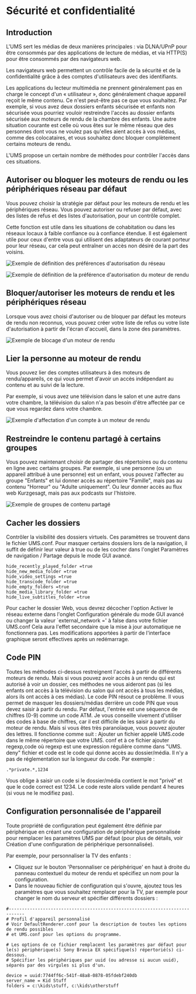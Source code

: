 # Sécurité et confidentialité

## Introduction

L'UMS sert les médias de deux manières principales : via DLNA/UPnP pour être consommés par des applications de lecture de médias, et via HTTP(S) pour être consommés par des navigateurs web.

Les navigateurs web permettent un contrôle facile de la sécurité et de la confidentialité grâce à des comptes d'utilisateurs avec des identifiants.

Les applications du lecteur multimédia ne prennent généralement pas en charge le concept d'un « utilisateur », donc généralement chaque appareil reçoit le même contenu. Ce n'est peut-être pas ce que vous souhaitez. Par exemple, si vous avez deux dossiers enfants sécurisée et enfants non sécurisée vous pourriez vouloir restreindre l'accès au dossier enfants sécurisée aux moteurs de rendu de la chambre des enfants. Une autre situation courante est celle où vous êtes sur le même réseau que des personnes dont vous ne voulez pas qu'elles aient accès à vos médias, comme des colocataires, et vous souhaitez donc bloquer complètement certains moteurs de rendu.

L'UMS propose un certain nombre de méthodes pour contrôler l'accès dans ces situations.

## Autoriser ou bloquer les moteurs de rendu ou les périphériques réseau par défaut
Vous pouvez choisir la stratégie par défaut pour les moteurs de rendu et les périphériques réseau. Vous pouvez autoriser ou refuser par défaut, avec des listes de refus et des listes d'autorisation, pour un contrôle complet.

Cette fonction est utile dans les situations de cohabitation ou dans les réseaux locaux à faible confiance ou à confiance étendue. Il est également utile pour ceux d'entre vous qui utilisent des adaptateurs de courant porteur pour leur réseau, car cela peut entraîner un accès non désiré de la part des voisins.

![Exemple de définition des préférences d'autorisation du réseau](@site/docs/img/whats-new-in-v14-network-allowblock-preference.png)

![Exemple de définition de la préférence d'autorisation du moteur de rendu](@site/docs/img/whats-new-in-v14-renderer-allow-preference.png)

## Bloquer/autoriser les moteurs de rendu et les périphériques réseau

Lorsque vous avez choisi d'autoriser ou de bloquer par défaut les moteurs de rendu non reconnus, vous pouvez créer votre liste de refus ou votre liste d'autorisation à partir de l'écran d'accueil, dans la zone des paramètres.

![Exemple de blocage d'un moteur de rendu](@site/docs/img/whats-new-in-v14-block-renderer.png)

## Lier la personne au moteur de rendu

Vous pouvez lier des comptes utilisateurs à des moteurs de rendu/appareils, ce qui vous permet d'avoir un accès indépendant au contenu et au suivi de la lecture.

Par exemple, si vous avez une télévision dans le salon et une autre dans votre chambre, la télévision du salon n'a pas besoin d'être affectée par ce que vous regardez dans votre chambre.

![Exemple d'affectation d'un compte à un moteur de rendu](@site/docs/img/whats-new-in-v14-assign-account-to-renderer.png)

## Restreindre le contenu partagé à certains groupes

Vous pouvez maintenant choisir de partager des répertoires ou du contenu en ligne avec certains groupes. Par exemple, si une personne (ou un appareil attribué à une personne) est un enfant, vous pouvez l'affecter au groupe "Enfants" et lui donner accès au répertoire "Famille", mais pas au contenu "Horreur" ou "Adulte uniquement". Ou leur donner accès au flux web Kurzgesagt, mais pas aux podcasts sur l'histoire.

![Exemple de groupes de contenu partagé](@site/docs/img/whats-new-in-v14-shared-content-group.png)

## Cacher les dossiers

Contrôler la visibilité des dossiers virtuels. Ces paramètres se trouvent dans le fichier UMS.conf. Pour masquer certains dossiers lors de la navigation, il suffit de définir leur valeur à true ou de les cocher dans l'onglet Paramètres de navigation / Partage depuis le mode GUI avancé.

```
hide_recently_played_folder =true
hide_new_media_folder =true
hide_video_settings =true
hide_transcode_folder =true
hide_empty_folders =true
hide_media_library_folder =true
hide_live_subtitles_folder =true
```

Pour cacher le dossier Web, vous devrez décocher l'option Activer le réseau externe dans l'onglet Configuration générale du mode GUI avancé ou changer la valeur `external_network =' à false dans votre fichier UMS.conf Cela aura l'effet secondaire que la mise à jour automatique ne fonctionnera pas. Les modifications apportées à partir de l'interface graphique seront effectives après un redémarrage.

## Code PIN

Toutes les méthodes ci-dessus restreignent l'accès à partir de différents moteurs de rendu. Mais si vous pouvez avoir accès à un rendu qui est autorisé à voir un dossier, ces méthodes ne vous aideront pas (si les enfants ont accès à la télévision du salon qui ont accès à tous les médias, alors ils ont accès à ces médias). Le code PIN résout ce problème. Il vous permet de masquer les dossiers/médias derrière un code PIN que vous devez saisir à partir du rendu. Par défaut, l'entrée est une séquence de chiffres (0-9) comme un code ATM. Je vous conseille vivement d'utiliser des codes à base de chiffres, car il est difficile de les saisir à partir du moteur de rendu. Mais si vous êtes très paranoïaque, vous pouvez ajouter des lettres. Il fonctionne comme suit : Ajouter un fichier appelé UMS.code dans le même répertoire que votre UMS. conf et à ce fichier ajouter regexp,code où regexp est une expression régulière comme dans "UMS. deny" fichier et code est le code qui donne accès au dossier/média. Il n'y a pas de réglementation sur la longueur du code. Par exemple :
```
.*private.*,1234
```

Vous oblige à saisir un code si le dossier/média contient le mot "privé" et que le code correct est 1234. Le code reste alors valide pendant 4 heures (si vous ne le modifiez pas).

## Configuration personnalisée de l'appareil

Toute propriété de configuration peut également être définie par périphérique en créant une configuration de périphérique personnalisée pour remplacer les paramètres UMS par défaut (pour plus de détails, voir Création d'une configuration de périphérique personnalisée).

Par exemple, pour personnaliser la TV des enfants :
- Cliquez sur le bouton 'Personnaliser ce périphérique' en haut à droite du panneau contextuel du moteur de rendu et spécifiez un nom pour la configuration.
- Dans le nouveau fichier de configuration qui s'ouvre, ajoutez tous les paramètres que vous souhaitez remplacer pour la TV, par exemple pour changer le nom du serveur et spécifier différents dossiers :
```
#----------------------------------------------------------------------------
# Profil d'appareil personnalisé
# Voir DefaultRenderer.conf pour la description de toutes les options de rendu possibles
# et UMS.conf pour les options du programme.

# Les options de ce fichier remplacent les paramètres par défaut pour le(s) périphérique(s) Sony Bravia EX spécifique(s) répertorié(s) ci-dessous.
# Spécifier les périphériques par uuid (ou adresse si aucun uuid), séparés par des virgules si plus d'un.

device = uuid:7744ff6c-541f-48a8-0878-05fdebf240db
server_name = Kid Stuff
folders = c:\kids\stuff, c:\kids\otherstuff
```
